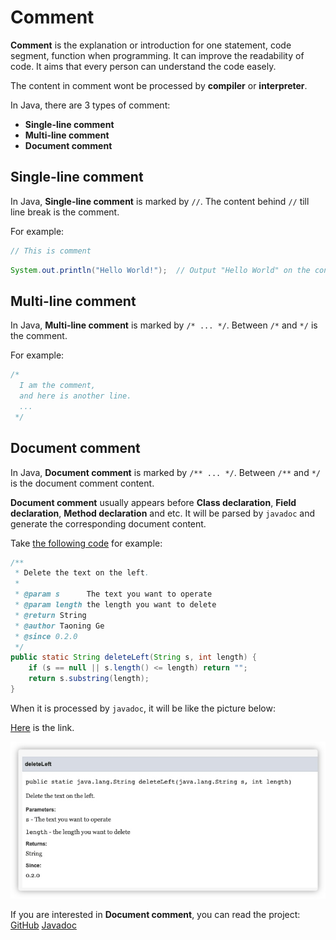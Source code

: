 # Comment

**Comment** is the explanation or introduction for one statement, code segment, function when programming. It can improve the readability of code. It aims that every person can understand the code easely.

The content in comment wont be processed by **compiler** or **interpreter**.

In Java, there are 3 types of comment:

- **Single-line comment**
- **Multi-line comment**
- **Document comment**

## Single-line comment

In Java, **Single-line comment** is marked by `//`. The content behind `//` till line break is the comment.

For example:

```java
// This is comment
```

```java
System.out.println("Hello World!");  // Output "Hello World" on the console
```

## Multi-line comment

In Java, **Multi-line comment** is marked by `/* ... */`. Between `/*` and `*/` is the comment.

For example:

```java
/*
  I am the comment,
  and here is another line.
  ...
 */
```

## Document comment

In Java, **Document comment** is marked by `/** ... */`. Between `/**` and `*/` is the document comment content.

**Document comment** usually appears before **Class declaration**, **Field declaration**, **Method declaration** and etc. It will be parsed by `javadoc` and generate the corresponding document content.

Take [the following code](https://github.com/gtn1024/VousUtils/blob/main/src/main/java/com/vousutils/text/UtilsText.java#L8-L20) for example:

```java
/**
 * Delete the text on the left.
 *
 * @param s      The text you want to operate
 * @param length the length you want to delete
 * @return String
 * @author Taoning Ge
 * @since 0.2.0
 */
public static String deleteLeft(String s, int length) {
    if (s == null || s.length() <= length) return "";
    return s.substring(length);
}
```

When it is processed by `javadoc`, it will be like the picture below:

[Here](<https://javadoc.vousutils.com/0.2.2/com/vousutils/text/UtilsText.html#deleteLeft(java.lang.String,int)>) is the link.

![](./images/basic-comment/javadoc-demo.jpg)

If you are interested in **Document comment**, you can read the project: [GitHub](https://github.com/gtn1024/VousUtils) [Javadoc](https://javadoc.vousutils.com/0.2.2/index.html)
